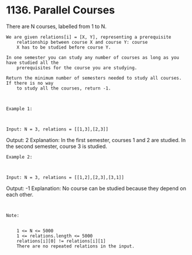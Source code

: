 # 1136. Parallel Courses

There are N courses, labelled from 1 to N.

    We are given relations[i] = [X, Y], representing a prerequisite
        relationship between course X and course Y: course
        X has to be studied before course Y.

    In one semester you can study any number of courses as long as you have studied all the
        prerequisites for the course you are studying.

    Return the minimum number of semesters needed to study all courses.  If there is no way
        to study all the courses, return -1.

     

    Example 1:

    

    Input: N = 3, relations = [[1,3],[2,3]]
Output: 2
Explanation: 
In the first semester, courses 1 and 2 are studied. In the second semester, course 3 is studied.

    Example 2:

    

    Input: N = 3, relations = [[1,2],[2,3],[3,1]]
Output: -1
Explanation: 
No course can be studied because they depend on each other.

     

    Note:

    
        1 <= N <= 5000
        1 <= relations.length <= 5000
        relations[i][0] != relations[i][1]
        There are no repeated relations in the input.